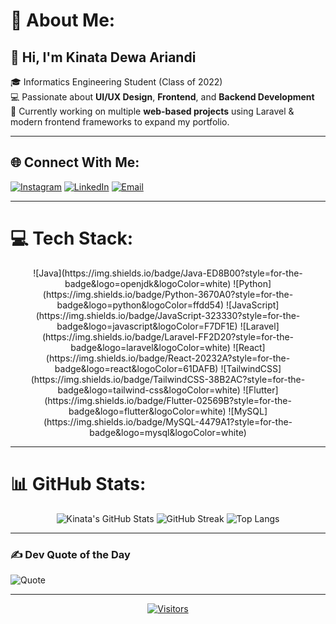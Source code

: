 # 💫 About Me:
## 👋 Hi, I'm **Kinata Dewa Ariandi**
🎓 Informatics Engineering Student (Class of 2022)  
💻 Passionate about **UI/UX Design**, **Frontend**, and **Backend Development**  
🚀 Currently working on multiple **web-based projects** using Laravel & modern frontend frameworks to expand my portfolio.  

---

## 🌐 Connect With Me:
[![Instagram](https://img.shields.io/badge/-Instagram-E4405F?style=for-the-badge&logo=instagram&logoColor=white)](https://instagram.com/dewaarnd)
[![LinkedIn](https://img.shields.io/badge/-LinkedIn-0077B5?style=for-the-badge&logo=linkedin&logoColor=white)](https://www.linkedin.com/in/kinata-dewa-ariandi-77729725a/)
[![Email](https://img.shields.io/badge/-Email-D14836?style=for-the-badge&logo=gmail&logoColor=white)](mailto:kinatadewaariandi@gmail.com)

---

# 💻 Tech Stack:
<div align="center">
![Java](https://img.shields.io/badge/Java-ED8B00?style=for-the-badge&logo=openjdk&logoColor=white)
![Python](https://img.shields.io/badge/Python-3670A0?style=for-the-badge&logo=python&logoColor=ffdd54)
![JavaScript](https://img.shields.io/badge/JavaScript-323330?style=for-the-badge&logo=javascript&logoColor=F7DF1E)
![Laravel](https://img.shields.io/badge/Laravel-FF2D20?style=for-the-badge&logo=laravel&logoColor=white)
![React](https://img.shields.io/badge/React-20232A?style=for-the-badge&logo=react&logoColor=61DAFB)
![TailwindCSS](https://img.shields.io/badge/TailwindCSS-38B2AC?style=for-the-badge&logo=tailwind-css&logoColor=white)
![Flutter](https://img.shields.io/badge/Flutter-02569B?style=for-the-badge&logo=flutter&logoColor=white)
![MySQL](https://img.shields.io/badge/MySQL-4479A1?style=for-the-badge&logo=mysql&logoColor=white)

</div>

---

# 📊 GitHub Stats:
<div align="center">

![Kinata's GitHub Stats](https://github-readme-stats.vercel.app/api?username=KinataDewa&theme=tokyonight&hide_border=true&show_icons=true&count_private=true)
![GitHub Streak](https://nirzak-streak-stats.vercel.app/?user=KinataDewa&theme=tokyonight&hide_border=true)
![Top Langs](https://github-readme-stats.vercel.app/api/top-langs/?username=KinataDewa&theme=tokyonight&hide_border=true&layout=compact)

</div>

---

### ✍️ Dev Quote of the Day
![Quote](https://quotes-github-readme.vercel.app/api?type=horizontal&theme=radical)

---

<div align="center">

[![Visitors](https://visitcount.itsvg.in/api?id=KinataDewa&icon=5&color=6)](https://visitcount.itsvg.in)

</div>

